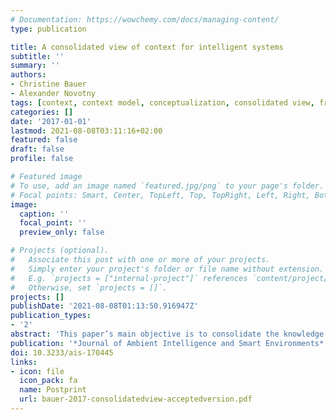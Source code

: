 ```yaml
---
# Documentation: https://wowchemy.com/docs/managing-content/
type: publication

title: A consolidated view of context for intelligent systems
subtitle: ''
summary: ''
authors:
- Christine Bauer
- Alexander Novotny
tags: [context, context model, conceptualization, consolidated view, framework, intelligent system, context awareness, context adaptivity,]
categories: []
date: '2017-01-01'
lastmod: 2021-08-08T03:11:16+02:00
featured: false
draft: false
profile: false

# Featured image
# To use, add an image named `featured.jpg/png` to your page's folder.
# Focal points: Smart, Center, TopLeft, Top, TopRight, Left, Right, BottomLeft, Bottom, BottomRight.
image:
  caption: ''
  focal_point: ''
  preview_only: false

# Projects (optional).
#   Associate this post with one or more of your projects.
#   Simply enter your project's folder or file name without extension.
#   E.g. `projects = ["internal-project"]` references `content/project/deep-learning/index.md`.
#   Otherwise, set `projects = []`.
projects: []
publishDate: '2021-08-08T01:13:50.916947Z'
publication_types:
- '2'
abstract: 'This paper’s main objective is to consolidate the knowledge on context in the realm of intelligent systems, systems that are aware of their context and can adapt their behavior accordingly. We provide an overview and analysis of 36 context models that are heterogeneous and scattered throughout multiple fields of research. In our analysis, we identify five shared context categories: social context, location, time, physical context, and user context. In addition, we compare the context models with the context elements considered in the discourse on intelligent systems and find that the models do not properly represent the identified set of 3,741 unique context elements. As a result, we propose a consolidation of the findings from the 36 context models and the 3,741 unique context elements. The analysis reveals that there is a long tail of context categories that are considered only sporadically in context models. However, particularly these context elements in the long tail may be necessary for improving intelligent systems’ context awareness.'
publication: '*Journal of Ambient Intelligence and Smart Environments*'
doi: 10.3233/ais-170445
links: 
- icon: file
  icon_pack: fa
  name: Postprint
  url: bauer-2017-consolidatedview-acceptedversion.pdf
---
```

